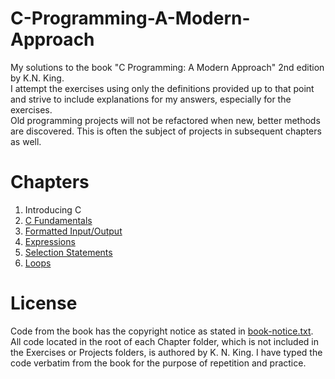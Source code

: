 # C-Programming-A-Modern-Approach
My solutions to the book "C Programming: A Modern Approach" 2nd edition by K.N. King.  
I attempt the exercises using only the definitions provided up to that point and strive to include explanations for my answers, especially for the exercises.  
Old programming projects will not be refactored when new, better methods are discovered. This is often the subject of projects in subsequent chapters as well.  

# Chapters
1. Introducing C
2. [C Fundamentals](./Chapter2/)
3. [Formatted Input/Output](./Chapter3/)
4. [Expressions](./Chapter4/)
5. [Selection Statements](./Chapter5/)
6. [Loops](./Chapter6/)

# License
Code from the book has the copyright notice as stated in [book-notice.txt](./book-notice.txt).
All code located in the root of each Chapter folder, which is not included in the Exercises or Projects folders, is authored by K. N. King. I have typed the code verbatim from the book for the purpose of repetition and practice.
